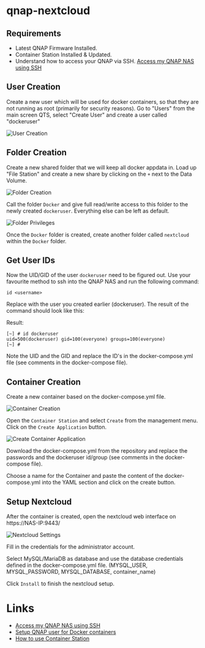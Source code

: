 # qnap-nextcloud

## Requirements

- Latest QNAP Firmware Installed.
- Container Station Installed & Updated.
- Understand how to access your QNAP via SSH.  [Access my QNAP NAS using SSH](https://www.qnap.com/en/how-to/knowledge-base/article/how-do-i-access-my-qnap-nas-using-ssh)

## User Creation
Create a new user which will be used for docker containers, so that they are not running as root (primarily for security reasons). 
Go to "Users" from the main screen QTS, select "Create User" and create a user called "dockeruser"

![User Creation](.attachments/UserCreation.png)


## Folder Creation
Create a new shared folder that we will keep all docker appdata in. Load up "File Station" and create a new share by clicking on the `+` next to the Data Volume.

![Folder Creation](.attachments/FolderCreation.png)

Call the folder `Docker` and give full read/write access to this folder to the newly created `dockeruser`. Everything else can be left as default.

![Folder Privileges](.attachments/FolderPrivileges.png)

Once the `Docker` folder is created, create another folder called `nextcloud` within the `Docker` folder.


## Get User IDs
Now the UID/GID of the user `dockeruser` need to be figured out. Use your favourite method to ssh into the QNAP NAS and run the following command:

```console
id <username>
```

Replace <username> with the user you created earlier (dockeruser). The result of the command should look like this:

Result:
```console
[~] # id dockeruser
uid=500(dockeruser) gid=100(everyone) groups=100(everyone)
[~] #
```

Note the UID and the GID and replace the ID's in the docker-compose.yml file (see comments in the docker-compose file).


## Container Creation
Create a new container based on the docker-compose.yml file.

![Container Creation](.attachments/ContainerCreation.png)

Open the `Container Station` and select `Create` from the management menu. Click on the `Create Application` button.

![Create Container Application](.attachments/CreateContainerApplication.png)

Download the docker-compose.yml from the repository and replace the passwords and the dockeruser id/group (see comments in the docker-compose file).

Choose a name for the Container and paste the content of the docker-compose.yml into the YAML section and click on the create button.

## Setup Nextcloud 
After the container is created, open the nextcloud web interface on https://NAS-IP:9443/

![Nextcloud Settings](.attachments/NextcloudSettings.png)

Fill in the credentials for the administrator account.

Select MySQL/MariaDB as database and use the database credentials defined in the docker-compose.yml file.
(MYSQL_USER, MYSQL_PASSWORD, MYSQL_DATABASE, container_name)

Click `Install` to finish the nextcloud setup.


# Links
- [Access my QNAP NAS using SSH](https://www.qnap.com/en/how-to/knowledge-base/article/how-do-i-access-my-qnap-nas-using-ssh)
- [Setup QNAP user for Docker containers](https://www.linuxserver.io/blog/2017-09-17-how-to-setup-containers-on-qnap)
- [How to use Container Station](https://www.qnap.com/en/how-to/tutorial/article/how-to-use-container-station)


